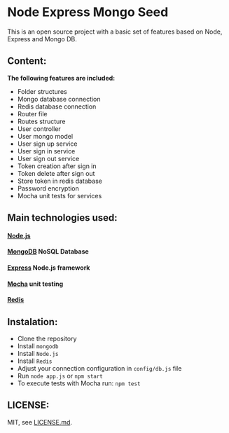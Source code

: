 
# Node Express Mongo Seed 

This is an open source project with a basic set of features based on Node, Express and Mongo DB. 

## Content:

**The following features are included:**

- Folder structures
- Mongo database connection
- Redis database connection
- Router file
- Routes structure
- User controller
- User mongo model
- User sign up service
- User sign in service
- User sign out service
- Token creation after sign in
- Token delete after sign out
- Store token in redis database
- Password encryption
- Mocha unit tests for services

## Main technologies used: 

#### [Node.js](https://nodejs.org/)
#### [MongoDB](https://www.mongodb.org/) NoSQL Database 
#### [Express](http://expressjs.com/) Node.js framework
#### [Mocha](http://mochajs.org/) unit testing
#### [Redis](http://redis.io/)


## Instalation: 

- Clone the repository
- Install ```mongodb``` 
- Install ```Node.js```
- Install ```Redis```
- Adjust your connection configuration in ```config/db.js``` file
- Run ```node app.js``` or ```npm start``` 
- To execute tests with Mocha run: ```npm test```

## LICENSE:

MIT, see [LICENSE.md](https://github.com/williamsolivera/node-express-mongo-seed/blob/master/LICENSE).
